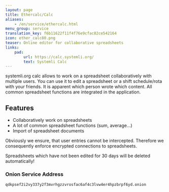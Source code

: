 ```yaml
---
layout: page
title: Ethercalc/Calc
aliases:
    - /en/service/ethercalc.html
menu_group: service
translation_key: f6b11622f11f4f76e9cfac82ce542164
icon: ether_calc80.png
teaser: Online editor for collaborative spreadsheets
links:
    pad:
        url: https://calc.systemli.org/
        text: Systemli Calc
---
```

systemli.org calc allows to work on a spreadsheet collaboratively with multiple users. You can use it to edit a spreadsheet or a shift schedule/rota with your friends. It is apparent which person wrote which content. All common spreadsheet functions are integrated in the application.

## Features

* Collaboratively work on spreadsheets
* A lot of common spreadsheet functions (sum, average...)
* Import of spreadsheet documents

Obviously we ensure, that user entries cannot be intercepted. Therefore we consequently enforce encrypted connections to spreadsheets.

Spreadsheets which have not been edited for 30 days will be deleted automatically!

### Onion Service Address

```
qdkpsef2i2vy337y2f3mvrhgzzvrosfac6af4c3lvw4er4hpzbrpf6yd.onion
```
